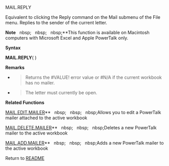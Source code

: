 MAIL.REPLY

Equivalent to clicking the Reply command on the Mail submenu of the File
menu. Replies to the sender of the current letter.

**Note**&nbsp;&nbsp;&nbsp;nbsp;&nbsp;&nbsp;&nbsp;nbsp;&nbsp;&nbsp;&nbsp;nbsp;**This function is available on Macintosh
computers with Microsoft Excel and Apple PowerTalk only.

**Syntax**

**MAIL.REPLY**( )

**Remarks**

  - > Returns the \#VALUE\! error value or \#N/A if the current workbook
    > has no mailer.

  - > The letter must currently be open.

**Related Functions**

[MAIL.EDIT.MAILER](MAIL.EDIT.MAILER.md)**&nbsp;&nbsp;&nbsp;nbsp;&nbsp;&nbsp;&nbsp;nbsp;&nbsp;&nbsp;&nbsp;nbsp;Allows you to edit a PowerTalk mailer
attached to the active workbook

[MAIL.DELETE.MAILER](MAIL.DELETE.MAILER.md)**&nbsp;&nbsp;&nbsp;nbsp;&nbsp;&nbsp;&nbsp;nbsp;&nbsp;&nbsp;&nbsp;nbsp;Deletes a new PowerTalk mailer to
the active workbook

[MAIL.ADD.MAILER](MAIL.ADD.MAILER.md)**&nbsp;&nbsp;&nbsp;nbsp;&nbsp;&nbsp;&nbsp;nbsp;&nbsp;&nbsp;&nbsp;nbsp;Adds a new PowerTalk mailer to the
active workbook



Return to [README](README.md)

